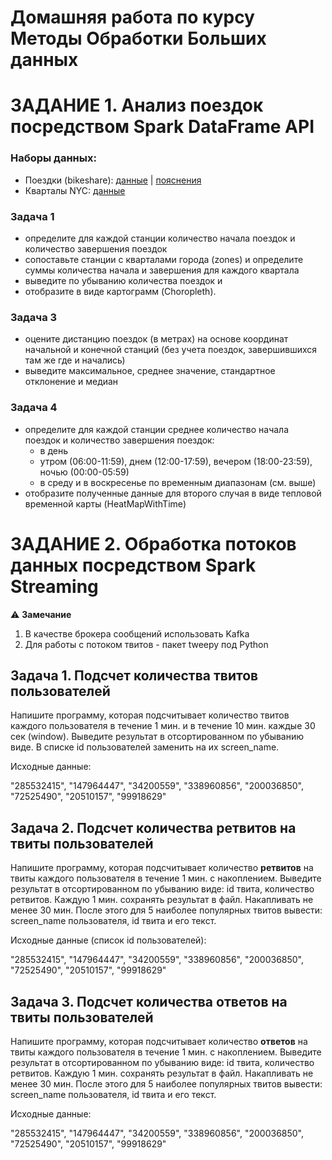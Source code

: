 # Домашняя работа по курсу Методы Обработки Больших данных

# ЗАДАНИЕ 1. Анализ поездок посредством Spark DataFrame API

### Наборы данных:
- Поездки (bikeshare): [данные](https://s3.amazonaws.com/tripdata/201902-citibike-tripdata.csv.zip) | [пояснения](https://www.citibikenyc.com/system-data)
- Кварталы NYC: [данные](https://data.cityofnewyork.us/api/geospatial/d3c5-ddgc?method=export&format=GeoJSON)

### Задача 1

- определите для каждой станции количество начала поездок и количество завершения поездок
- сопоставьте станции с кварталами города (zones) и определите суммы количества начала и завершения для каждого квартала
- выведите по убыванию количества поездок и 
- отобразите в виде картограмм (Choropleth).  

### Задача 3

- оцените дистанцию поездок (в метрах) на основе координат начальной и конечной станций (без учета поездок, завершившихся там же где и начались)
- выведите максимальное, среднее значение, стандартное отклонение и медиан

### Задача 4

- определите для каждой станции среднее количество начала поездок и количество завершения поездок:
    - в день 
    - утром (06:00-11:59), днем (12:00-17:59), вечером (18:00-23:59), ночью (00:00-05:59)
    - в среду и в воскресенье по временным диапазонам (см. выше)
- отобразите полученные данные для второго случая в виде тепловой временной карты (HeatMapWithTime) 

# ЗАДАНИЕ 2. Обработка потоков данных посредством Spark Streaming

⚠️ **Замечание** 
1. В качестве брокера сообщений использовать Kafka
2. Для работы с потоком твитов - пакет tweepy под Python

## Задача 1. Подсчет количества твитов пользователей

Напишите программу, которая подсчитывает количество твитов каждого пользователя в течение 1 мин. и в течение 10 мин. каждые 30 сек (window). Выведите результат в отсортированном по убыванию виде. В списке id пользователей заменить на их screen_name.

Исходные данные:

"285532415", "147964447", "34200559", "338960856", "200036850", "72525490", "20510157", "99918629"

## Задача 2. Подсчет количества ретвитов на твиты пользователей

Напишите программу, которая подсчитывает количество **ретвитов** на твиты каждого пользователя в течение 1 мин. с накоплением. Выведите результат в отсортированном по убыванию виде: id твита, количество ретвитов. Каждую 1 мин. сохранять результат в файл. Накапливать не менее 30 мин. После этого для 5 наиболее популярных твитов вывести: screen_name пользователя, id твита и его текст.

Исходные данные (список id пользователей):

"285532415", "147964447", "34200559", "338960856", "200036850", "72525490", "20510157", "99918629"

## Задача 3. Подсчет количества ответов на твиты пользователей

Напишите программу, которая подсчитывает количество **ответов** на твиты каждого пользователя в течение 1 мин. с накоплением. Выведите результат в отсортированном по убыванию виде: id твита, количество ретвитов. Каждую 1 мин. сохранять результат в файл. Накапливать не менее 30 мин. После этого для 5 наиболее популярных твитов вывести: screen_name пользователя, id твита и его текст.

Исходные данные:

"285532415", "147964447", "34200559", "338960856", "200036850", "72525490", "20510157", "99918629"

